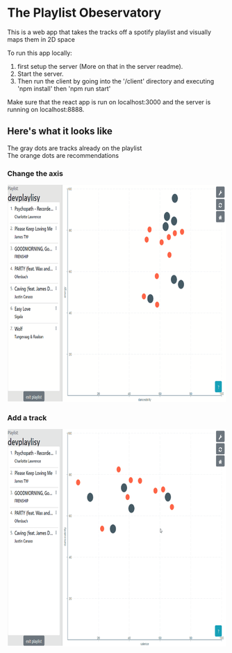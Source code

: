 # The Playlist Obeservatory
This is a web app that takes the tracks off a spotify playlist and visually maps them in 2D space

<!-- Here's a live demo : http://playlistplot.xyz/ -->

To run this app locally:  
1. first setup the server (More on that in the server readme).  
1. Start the server.  
1. Then run the client by going into the '/client' directory and executing 'npm install' then 'npm run start'

Make sure that the react app is run on localhost:3000 and the server is running on localhost:8888.

## Here's what it looks like  
The gray dots are tracks already on the playlist  
The orange dots are recommendations

### Change the axis 
  <img src="demo_gifs/axis_demo.gif"  height="500">

### Add a track  
  <img src="demo_gifs/add_demo.gif"  height="500">





